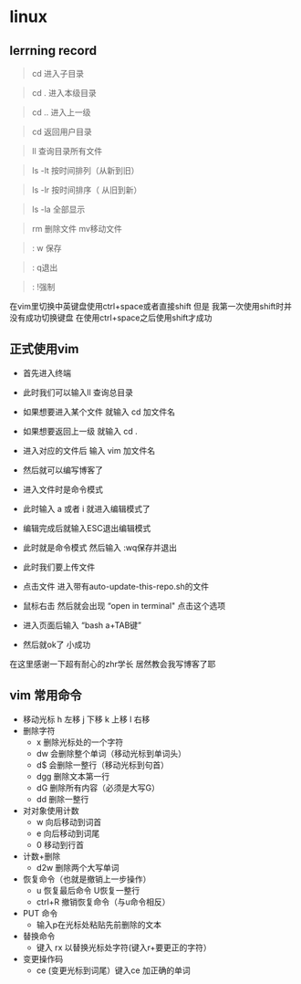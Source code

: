 # linux

## lerrning record

> cd 进入子目录 

> cd .  进入本级目录 

> cd .. 进入上一级 

> cd  返回用户目录 

> ll 查询目录所有文件 

> ls -lt 按时间排列（从新到旧） 

> ls -lr 按时间排序（ 从旧到新） 

> ls -la 全部显示 

> rm 删除文件 mv移动文件 

> : w 保存 

> : q退出 

> : !强制 

 在vim里切换中英键盘使用ctrl+space或者直接shift 但是 我第一次使用shift时并没有成功切换键盘  在使用ctrl+space之后使用shift才成功 

## 正式使用vim

- 首先进入终端

- 此时我们可以输入ll 查询总目录

- 如果想要进入某个文件 就输入 cd 加文件名

- 如果想要返回上一级 就输入 cd .

- 进入对应的文件后 输入 vim 加文件名

- 然后就可以编写博客了

-  进入文件时是命令模式

- 此时输入 a 或者 i 就进入编辑模式了

- 编辑完成后就输入ESC退出编辑模式

- 此时就是命令模式 然后输入 :wq保存并退出

- 此时我们要上传文件

- 点击文件 进入带有auto-update-this-repo.sh的文件

- 鼠标右击 然后就会出现 “open in terminal"  点击这个选项

- 进入页面后输入 “bash a+TAB键”

- 然后就ok了 小成功

在这里感谢一下超有耐心的zhr学长 居然教会我写博客了耶

## vim 常用命令
 - 移动光标
 h 左移 j 下移 k 上移 l 右移
 - 删除字符
    - x 删除光标处的一个字符 
    - dw 会删除整个单词（移动光标到单词头）
    - d$ 会删除一整行（移动光标到句首）
    - dgg 删除文本第一行
    - dG 删除所有内容（必须是大写G）
    - dd 删除一整行
 - 对对象使用计数
   - w 向后移动到词首
   - e 向后移动到词尾
   - 0 移动到行首
 - 计数+删除
   - d2w 删除两个大写单词
 - 恢复命令（也就是撤销上一步操作）
   - u 恢复最后命令  U恢复一整行
   - ctrl+R 撤销恢复命令（与u命令相反）
 - PUT 命令
   - 输入p在光标处粘贴先前删除的文本
 - 替换命令
   - 键入 rx 以替换光标处字符(键入r+要更正的字符）
 - 变更操作码
   - ce (变更光标到词尾）键入ce 加正确的单词

